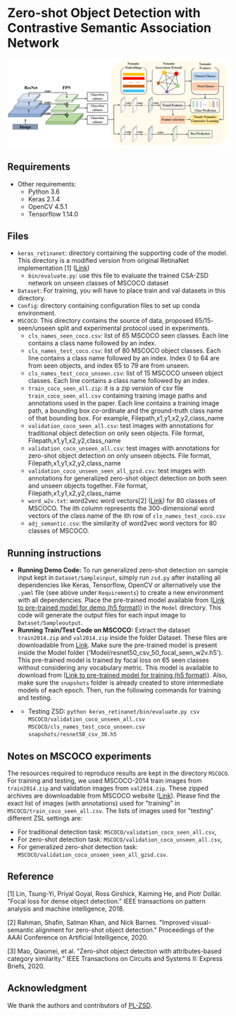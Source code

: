 # Zero-shot Object Detection with Contrastive Semantic Association Network

![OverviewFigure](image/fig2.png)

## Requirements

* Other requirements:
    - Python 3.6
    - Keras 2.1.4
    - OpenCV 4.5.1
    - Tensorflow 1.14.0
 
## Files

* `keras_retinanet`: directory containing the supporting code of the model. This directory is a modified version from original RetinaNet implementation [1] ([Link](https://github.com/fizyr/keras-retinanet))
    - `bin/evaluate.py`: use this file to evaluate the trained CSA-ZSD network on unseen classes of MSCOCO dataset
* `Dataset`: For training, you will have to place train and val datasets in this directory.
* `Config`: directory containing configuration files to set up conda environment.
* `MSCOCO`: This directory contains the source of data, proposed 65/15- seen/unseen split and experimental protocol used in experiments.
    - `cls_names_seen_coco.csv`: list of 65 MSCOCO seen classes. Each line contains a class name followed by an index.
    - `cls_names_test_coco.csv`: list of 80 MSCOCO object classes. Each line contains a class name followed by an index. Index 0 to 64 are from seen objects, and index 65 to 79 are from unseen.
    - `cls_names_test_coco_unseen.csv`: list of 15 MSCOCO unseen object classes. Each line contains a class name followed by an index. 
    - `train_coco_seen_all.zip`: it is a zip version of csv file `train_coco_seen_all.csv` containing training image paths and annotations used in the paper. Each line contains a training image path, a bounding box co-ordinate and the ground-truth class name of that bounding box. For example, Filepath,x1,y1,x2,y2,class_name
    - `validation_coco_seen_all.csv`: test images with annotations for traditional object detection on only seen objects. File format, Filepath,x1,y1,x2,y2,class_name
    - `validation_coco_unseen_all.csv`: test images with annotations for zero-shot object detection on only unseen objects. File format, Filepath,x1,y1,x2,y2,class_name
    - `validation_coco_unseen_seen_all_gzsd.csv`: test images with annotations for generalized zero-shot object detection on both seen and unseen objects together. File format, Filepath,x1,y1,x2,y2,class_name
    - `word_w2v.txt`: word2vec word vectors[2] ([Link](https://github.com/salman-h-khan/PL-ZSD_Release)) for 80 classes of MSCOCO.  The ith column represents the 300-dimensional word vectors of the class name of the ith row of `cls_names_test_coco.csv`
    - `adj_semantic.csv`: the similarity of word2vec word vectors for 80 classes of MSCOCO.
    
## Running instructions
* **Running Demo Code:** To run generalized zero-shot detection on sample input kept in `Dataset/Sampleinput`, simply run `zsd.py` after installing all dependencies like Keras, Tensorflow, OpenCV or alternatively use the `.yaml` file (see above under `Requirements`) to create a new environment with all dependencies. Place the pre-trained model available from ([Link to pre-trained model for demo (h5 format)](https://drive.google.com/file/d/1vy_aO9qJ7UYwiKzorIzc9AZGdYkDKMrQ/view?usp=share_link)) in the `Model` directory. This code will generate the output files for each input image to `Dataset/Sampleoutput`.
* **Running Train/Test Code on MSCOCO:** Extract the dataset `train2014.zip` and `val2014.zip` inside the folder Dataset. These files are downloadable from [Link](http://cocodataset.org/#download). Make sure the pre-trained model is present inside the Model folder ('Model/resnet50_csv_50_focal_seen_w2v.h5'). This pre-trained model is trained by focal loss on 65 seen classes without considering any vocabulary metric. This model is available to download from ([Link to pre-trained model for training (h5 format)](https://www.dropbox.com/s/dc0vit1dj83rd56/resnet50_csv_50_focal_seen_w2v.h5?dl=0)). Also, make sure the `snapshots` folder is already created to store intermediate models of each epoch. Then, run the following commands for training and testing.
- - Testing ZSD: 
`python keras_retinanet/bin/evaluate.py csv MSCOCO/validation_coco_unseen_all.csv MSCOCO/cls_names_test_coco_unseen.csv snapshots/resnet50_csv_30.h5` 

## Notes on MSCOCO experiments
The resources required to reproduce results are kept in the directory `MSCOCO`. For training and testing, we used MSCOCO-2014 train images from `train2014.zip` and validation images from `val2014.zip`. These zipped archives are downloadable from MSCOCO website ([Link](http://cocodataset.org/#download)). Please find the exact list of images (with annotations) used for "training" in `MSCOCO/train_coco_seen_all.csv`. The lists of images used for "testing" different ZSL settings are:
* For traditional detection task: `MSCOCO/validation_coco_seen_all.csv`, 
* For zero-shot detection task: `MSCOCO/validation_coco_unseen_all.csv`, 
* For generalized zero-shot detection task: `MSCOCO/validation_coco_unseen_seen_all_gzsd.csv`.



## Reference
[1] Lin, Tsung-Yi, Priyal Goyal, Ross Girshick, Kaiming He, and Piotr Dollár. "Focal loss for dense object detection." IEEE transactions on pattern analysis and machine intelligence, 2018.

[2] Rahman, Shafin, Salman Khan, and Nick Barnes. "Improved visual-semantic alignment for zero-shot object detection." Proceedings of the AAAI Conference on Artificial Intelligence, 2020.

[3] Mao, Qiaomei, et al. "Zero-shot object detection with attributes-based category similarity." IEEE Transactions on Circuits and Systems II: Express Briefs, 2020.

## Acknowledgment
We thank the authors and contributors of [PL-ZSD](https://github.com/salman-h-khan/PL-ZSD_Release). 

